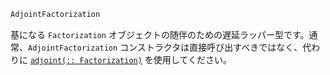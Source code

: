 ```julia
AdjointFactorization
```

基になる `Factorization` オブジェクトの随伴のための遅延ラッパー型です。通常、`AdjointFactorization` コンストラクタは直接呼び出すべきではなく、代わりに [`adjoint(:: Factorization)`](@ref) を使用してください。

